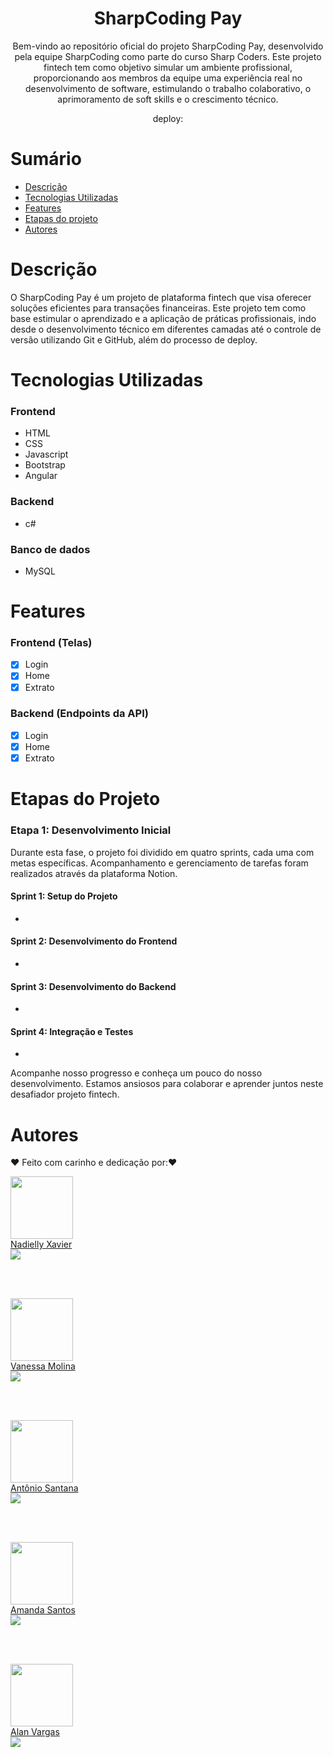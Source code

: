 <h1 align="center"> SharpCoding Pay </h1>

<p align="center">Bem-vindo ao repositório oficial do projeto SharpCoding Pay, desenvolvido pela equipe SharpCoding como parte do curso Sharp Coders. Este projeto fintech tem como objetivo simular um ambiente profissional, proporcionando aos membros da equipe uma experiência real no desenvolvimento de software, estimulando o trabalho colaborativo, o aprimoramento de soft skills e o crescimento técnico.</p>

<p align="center">deploy: </p>

# Sumário

- [Descrição](#Descrição)
- [Tecnologias Utilizadas](#Tecnologias-Utilizadas)
- [Features](#Features)
- [Etapas do projeto](#Etapas-do-projeto)
- [Autores](#Autores)

# Descrição

O SharpCoding Pay é um projeto de plataforma fintech que visa oferecer soluções eficientes para transações financeiras. Este projeto tem como base estimular o aprendizado e a aplicação de práticas profissionais, indo desde o desenvolvimento técnico em diferentes camadas até o controle de versão utilizando Git e GitHub, além do processo de deploy.

# Tecnologias Utilizadas

### Frontend

- HTML
- CSS
- Javascript
- Bootstrap
- Angular

### Backend

- c#

### Banco de dados

- MySQL

# Features

### Frontend (Telas)

- [x] Login
- [x] Home
- [x] Extrato

### Backend (Endpoints da API)

- [x] Login
- [x] Home
- [x] Extrato

# Etapas do Projeto

### Etapa 1: Desenvolvimento Inicial

Durante esta fase, o projeto foi dividido em quatro sprints, cada uma com metas específicas. Acompanhamento e gerenciamento de tarefas foram realizados através da plataforma Notion.

#### Sprint 1: Setup do Projeto

-

#### Sprint 2: Desenvolvimento do Frontend

-

#### Sprint 3: Desenvolvimento do Backend

-

#### Sprint 4: Integração e Testes

-

Acompanhe nosso progresso e conheça um pouco do nosso desenvolvimento. Estamos ansiosos para colaborar e aprender juntos neste desafiador projeto fintech.

# Autores

❤️ Feito com carinho e dedicação por:❤️

<div ><img src="https://avatars.githubusercontent.com/u/105972020?v=4" width="100px;" alt=""/></div>

<div ><a href="https://github.com/nadiellymedeiros">Nadielly Xavier</a></div>

<div ><a href="https://www.linkedin.com/in/nadielly-xavier-de-medeiros/"><img src="https://img.shields.io/badge/-Nadielly-blue?style=flat-square&logo=Linkedin&logoColor=white"/></a></div>

</br></br>

<div ><img src="https://avatars.githubusercontent.com/u/83372957?v=4" width="100px;" alt=""/></div>

<div ><a href="https://github.com/klaynmolina">Vanessa Molina</a></div>

<div ><a href="https://www.linkedin.com/in/vanessakrmolina/"><img src="https://img.shields.io/badge/-Vanessa-blue?style=flat-square&logo=Linkedin&logoColor=white"/></a></div>

</br></br>

<div ><img src="https://avatars.githubusercontent.com/u/98059361?v=4" width="100px;" alt=""/></div>

<div ><a href="https://github.com/TomSilvaSax">Antônio Santana</a></div>

<div ><a href="https://www.linkedin.com/in/antonio-santana-0a052284/"><img src="https://img.shields.io/badge/-Antônio-blue?style=flat-square&logo=Linkedin&logoColor=white"/></a></div>

</br></br>

<div ><img src="https://avatars.githubusercontent.com/u/138252693?v=4" width="100px;" alt=""/></div>

<div ><a href="https://github.com/AmandaSantos05">Amanda Santos</a></div>

<div ><a href="https://www.linkedin.com/in/amanda-santos-52734726a/"><img src="https://img.shields.io/badge/-Amanda-blue?style=flat-square&logo=Linkedin&logoColor=white"/></a></div>

</br></br>

<div ><img src="https://avatars.githubusercontent.com/u/130368133?v=4" width="100px;" alt=""/></div>

<div ><a href="https://github.com/alanvargas04">Alan Vargas</a></div>

<div ><a href="https://www.linkedin.com/in/alan-vargas-37b09b297/"><img src="https://img.shields.io/badge/-Alan-blue?style=flat-square&logo=Linkedin&logoColor=white"/></a></div>

</br></br>
